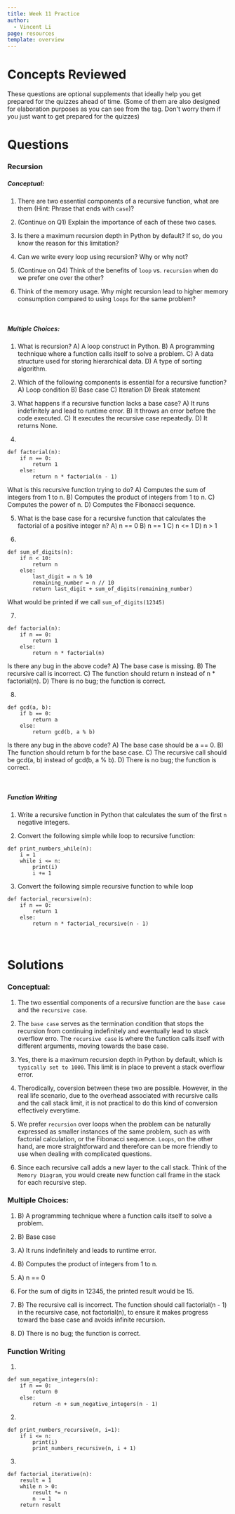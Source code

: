 ```yaml
---
title: Week 11 Practice
author:
  - Vincent Li
page: resources
template: overview
---
```


# Concepts Reviewed

These questions are optional supplements that ideally help you get prepared for the quizzes ahead of time. (Some of them are also designed for elaboration purposes as you can see from the tag. Don't worry them if you just want to get prepared for the quizzes)
<br>

# Questions 

### Recursion

##### Conceptual:
1. There are two essential components of a recursive function, what are them (Hint: Phrase that ends with `case`)?

2. (Continue on Q1) Explain the importance of each of these two cases.

3. Is there a maximum recursion depth in Python by default? If so, do you know the reason for this limitation?

4. Can we write every loop using recursion? Why or why not?

5. (Continue on Q4) Think of the benefits of `loop` vs. `recursion` when do we prefer one over the other?

6. Think of the memory usage. Why might recursion lead to higher memory consumption compared to using `loops` for the same problem?

<br>

##### Multiple Choices:
1. What is recursion?
A) A loop construct in Python.
B) A programming technique where a function calls itself to solve a problem.
C) A data structure used for storing hierarchical data.
D) A type of sorting algorithm.

2. Which of the following components is essential for a recursive function?
A) Loop condition
B) Base case
C) Iteration
D) Break statement

3. What happens if a recursive function lacks a base case?
A) It runs indefinitely and lead to runtime error.
B) It throws an error before the code executed.
C) It executes the recursive case repeatedly.
D) It returns None.


4. 
~~~
def factorial(n):
    if n == 0:
        return 1
    else:
        return n * factorial(n - 1)
~~~
What is this recursive function trying to do?
A) Computes the sum of integers from 1 to n.
B) Computes the product of integers from 1 to n.
C) Computes the power of n.
D) Computes the Fibonacci sequence.

5. What is the base case for a recursive function that calculates the factorial of a positive integer n?
A) n == 0
B) n == 1
C) n <= 1
D) n > 1

6. 
~~~
def sum_of_digits(n):
    if n < 10:
        return n
    else:
        last_digit = n % 10
        remaining_number = n // 10
        return last_digit + sum_of_digits(remaining_number)
~~~
What would be printed if we call `sum_of_digits(12345)`

7. 
~~~
def factorial(n):
    if n == 0:
        return 1
    else:
        return n * factorial(n)
~~~
Is there any bug in the above code?
A) The base case is missing. 
B) The recursive call is incorrect. 
C) The function should return n instead of n * factorial(n). 
D) There is no bug; the function is correct.

8. 
~~~
def gcd(a, b):
    if b == 0:
        return a
    else:
        return gcd(b, a % b)
~~~
Is there any bug in the above code?
A) The base case should be a == 0. 
B) The function should return b for the base case. 
C) The recursive call should be gcd(a, b) instead of gcd(b, a % b). 
D) There is no bug; the function is correct.

<br>

##### Function Writing
1.  Write a recursive function in Python that calculates the sum of the first `n` negative integers.

2. Convert the following simple while loop to recursive function:
~~~
def print_numbers_while(n):
    i = 1
    while i <= n:
        print(i)
        i += 1
~~~

3. Convert the following simple recursive function to while loop
~~~
def factorial_recursive(n):
    if n == 0:
        return 1
    else:
        return n * factorial_recursive(n - 1)
~~~
<br>

# Solutions

### Conceptual:
1. The two essential components of a recursive function are the `base case` and the `recursive case`.

2. The `base case` serves as the termination condition that stops the recursion from continuing indefinitely and eventually lead to stack overflow erro. The `recursive case` is where the function calls itself with different arguments, moving towards the base case.

3. Yes, there is a maximum recursion depth in Python by default, which is `typically set to 1000`. This limit is in place to prevent a stack overflow error.

4. Therodically, coversion between these two are possible. However, in the real life scenario, due to the overhead associated with recursive calls and the call stack limit, it is not practical to do this kind of conversion effectively everytime.

5. We prefer `recursion` over loops when the problem can be naturally expressed as smaller instances of the same problem, such as with factorial calculation, or the Fibonacci sequence. `Loops`, on the other hand, are more straightforward and therefore can be more friendly to use when dealing with complicated questions.

6. Since each recursive call adds a new layer to the call stack. Think of the `Memory Diagram`, you would create new function call frame in the stack for each recursive step.

### Multiple Choices:
1. B) A programming technique where a function calls itself to solve a problem.

2. B) Base case

3. A) It runs indefinitely and leads to runtime error.

4. B) Computes the product of integers from 1 to n.

5. A) n == 0

6. For the sum of digits in 12345, the printed result would be 15.

7. B) The recursive call is incorrect. The function should call factorial(n - 1) in the recursive case, not factorial(n), to ensure it makes progress toward the base case and avoids infinite recursion.

8. D) There is no bug; the function is correct.

### Function Writing
1. 
~~~
def sum_negative_integers(n):
    if n == 0:
        return 0
    else:
        return -n + sum_negative_integers(n - 1)
~~~

2. 
~~~
def print_numbers_recursive(n, i=1):
    if i <= n:
        print(i)
        print_numbers_recursive(n, i + 1)
~~~

3.
~~~
def factorial_iterative(n):
    result = 1
    while n > 0:
        result *= n
        n -= 1
    return result
~~~